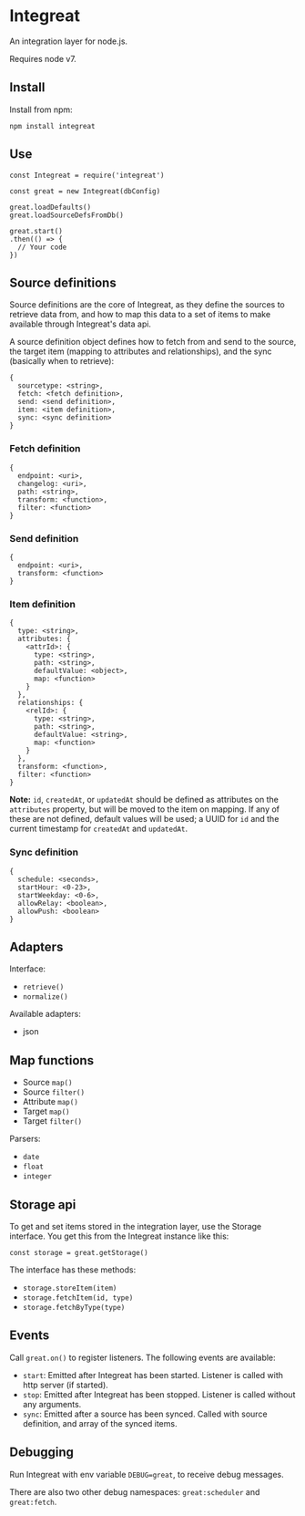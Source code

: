 # Integreat

An integration layer for node.js.

Requires node v7.

## Install

Install from npm:

```
npm install integreat
```

## Use

```
const Integreat = require('integreat')

const great = new Integreat(dbConfig)

great.loadDefaults()
great.loadSourceDefsFromDb()

great.start()
.then(() => {
  // Your code
})
```

## Source definitions

Source definitions are the core of Integreat, as they define the sources to
retrieve data from, and how to map this data to a set of items to make available
through Integreat's data api.

A source definition object defines how to fetch from and send to the source, the
target item (mapping to attributes and relationships), and the sync (basically
when to retrieve):

```
{
  sourcetype: <string>,
  fetch: <fetch definition>,
  send: <send definition>,
  item: <item definition>,
  sync: <sync definition>
}
```

### Fetch definition

```
{
  endpoint: <uri>,
  changelog: <uri>,
  path: <string>,
  transform: <function>,
  filter: <function>
}
```

### Send definition

```
{
  endpoint: <uri>,
  transform: <function>
}
```

### Item definition

```
{
  type: <string>,
  attributes: {
    <attrId>: {
      type: <string>,
      path: <string>,
      defaultValue: <object>,
      map: <function>
    }
  },
  relationships: {
    <relId>: {
      type: <string>,
      path: <string>,
      defaultValue: <string>,
      map: <function>
    }
  },
  transform: <function>,
  filter: <function>
}
```

**Note:** `id`, `createdAt`, or `updatedAt` should be defined as attributes on
the `attributes` property, but will be moved to the item on mapping. If any of
these are not defined, default values will be used; a UUID for `id` and the
current timestamp for `createdAt` and `updatedAt`.

### Sync definition

```
{
  schedule: <seconds>,
  startHour: <0-23>,
  startWeekday: <0-6>,
  allowRelay: <boolean>,
  allowPush: <boolean>
}
```

## Adapters

Interface:
- `retrieve()`
- `normalize()`

Available adapters:
- json

## Map functions

- Source `map()`
- Source `filter()`
- Attribute `map()`
- Target `map()`
- Target `filter()`

Parsers:
- `date`
- `float`
- `integer`

## Storage api
To get and set items stored in the integration layer, use the Storage interface.
You get this from the Integreat instance like this:

```
const storage = great.getStorage()
```

The interface has these methods:
- `storage.storeItem(item)`
- `storage.fetchItem(id, type)`
- `storage.fetchByType(type)`

## Events

Call `great.on()` to register listeners. The following events are available:

- `start`: Emitted after Integreat has been started. Listener is called with
http server (if started).
- `stop`: Emitted after Integreat has been stopped. Listener is called without
any arguments.
- `sync`: Emitted after a source has been synced. Called with source definition,
and array of the synced items.

## Debugging

Run Integreat with env variable `DEBUG=great`, to receive debug messages.

There are also two other debug namespaces: `great:scheduler` and `great:fetch`.
